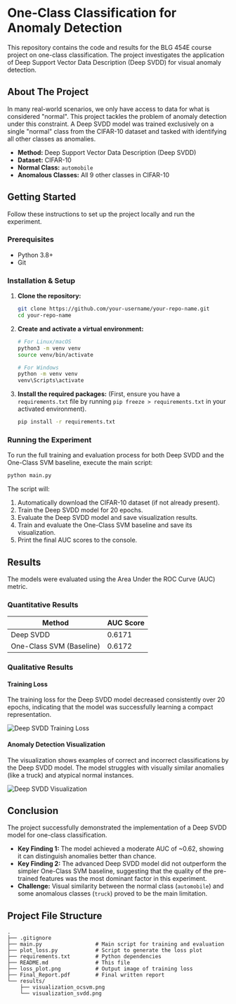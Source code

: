 # One-Class Classification for Anomaly Detection

This repository contains the code and results for the BLG 454E course project on one-class classification. The project investigates the application of Deep Support Vector Data Description (Deep SVDD) for visual anomaly detection.

## About The Project

In many real-world scenarios, we only have access to data for what is considered "normal". This project tackles the problem of anomaly detection under this constraint. A Deep SVDD model was trained exclusively on a single "normal" class from the CIFAR-10 dataset and tasked with identifying all other classes as anomalies.

*   **Method:** Deep Support Vector Data Description (Deep SVDD)
*   **Dataset:** CIFAR-10
*   **Normal Class:** `automobile`
*   **Anomalous Classes:** All 9 other classes in CIFAR-10

## Getting Started

Follow these instructions to set up the project locally and run the experiment.

### Prerequisites

*   Python 3.8+
*   Git

### Installation & Setup

1.  **Clone the repository:**
    ```bash
    git clone https://github.com/your-username/your-repo-name.git
    cd your-repo-name
    ```

2.  **Create and activate a virtual environment:**
    ```bash
    # For Linux/macOS
    python3 -m venv venv
    source venv/bin/activate

    # For Windows
    python -m venv venv
    venv\Scripts\activate
    ```

3.  **Install the required packages:**
    (First, ensure you have a `requirements.txt` file by running `pip freeze > requirements.txt` in your activated environment).
    ```bash
    pip install -r requirements.txt
    ```

### Running the Experiment

To run the full training and evaluation process for both Deep SVDD and the One-Class SVM baseline, execute the main script:

```bash
python main.py
```

The script will:
1.  Automatically download the CIFAR-10 dataset (if not already present).
2.  Train the Deep SVDD model for 20 epochs.
3.  Evaluate the Deep SVDD model and save visualization results.
4.  Train and evaluate the One-Class SVM baseline and save its visualization.
5.  Print the final AUC scores to the console.

## Results

The models were evaluated using the Area Under the ROC Curve (AUC) metric.

### Quantitative Results

| Method                   | AUC Score |
| ------------------------ | --------- |
| Deep SVDD                | 0.6171    |
| One-Class SVM (Baseline) | 0.6172    |

### Qualitative Results

#### Training Loss
The training loss for the Deep SVDD model decreased consistently over 20 epochs, indicating that the model was successfully learning a compact representation.

![Deep SVDD Training Loss](loss_plot.png)

#### Anomaly Detection Visualization
The visualization shows examples of correct and incorrect classifications by the Deep SVDD model. The model struggles with visually similar anomalies (like a truck) and atypical normal instances.

![Deep SVDD Visualization](results/visualization_svdd.png)

## Conclusion

The project successfully demonstrated the implementation of a Deep SVDD model for one-class classification.

*   **Key Finding 1:** The model achieved a moderate AUC of ~0.62, showing it can distinguish anomalies better than chance.
*   **Key Finding 2:** The advanced Deep SVDD model did not outperform the simpler One-Class SVM baseline, suggesting that the quality of the pre-trained features was the most dominant factor in this experiment.
*   **Challenge:** Visual similarity between the normal class (`automobile`) and some anomalous classes (`truck`) proved to be the main limitation.

## Project File Structure
```
.
├── .gitignore
├── main.py                 # Main script for training and evaluation
├── plot_loss.py            # Script to generate the loss plot
├── requirements.txt        # Python dependencies
├── README.md               # This file
├── loss_plot.png           # Output image of training loss
├── Final_Report.pdf        # Final written report
└── results/
    ├── visualization_ocsvm.png
    └── visualization_svdd.png
```

